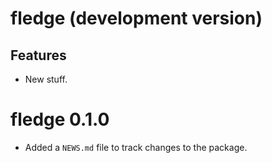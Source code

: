 <!-- NEWS.md is maintained by https://fledge.cynkra.com, contributors should not edit this file -->

# fledge (development version)

## Features

- New stuff.


# fledge 0.1.0

* Added a `NEWS.md` file to track changes to the package.
